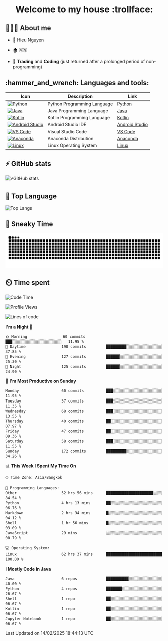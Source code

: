 <h1 align="center">Welcome to my house :trollface:</h1>

<h2 align="left">👨🏻‍💻 About me</h2>

- 🪪 Hieu Nguyen

- 🏠 🇻🇳

- 📄 **Trading** and **Coding** (just returned after a prolonged period of non-programming)


<h2 align="left">:hammer_and_wrench: Languages and tools:</h2>

| Icon | Description | Link |
|---|---|---|
| [![Python](https://skillicons.dev/icons?i=python)](https://www.python.org/) | Python Programming Language | [Python](https://www.python.org/) |
| [![Java](https://skillicons.dev/icons?i=java)](https://www.java.com/) | Java Programming Language | [Java](https://www.java.com/) | 
| [![Kotlin](https://skillicons.dev/icons?i=kotlin)](https://kotlinlang.org/) | Kotlin Programming Language | [Kotlin](https://kotlinlang.org/) |
| [![Android Studio](https://skillicons.dev/icons?i=androidstudio)](https://developer.android.com/studio) | Android Studio IDE | [Android Studio](https://developer.android.com/studio) |
| [![VS Code](https://skillicons.dev/icons?i=vscode)](https://code.visualstudio.com/) | Visual Studio Code | [VS Code](https://code.visualstudio.com/) |
| [![Anaconda](https://skillicons.dev/icons?i=anaconda)](https://www.anaconda.com/) | Anaconda Distribution | [Anaconda](https://www.anaconda.com/) |
| [![Linux](https://skillicons.dev/icons?i=linux)](https://www.linux.org/) | Linux Operating System | [Linux](https://www.linux.org/) |


<h2>⚡ GitHub stats</h2>

![⚡GitHub stats](https://github-readme-stats-9793-ultimatebrok-projects.vercel.app/api?username=ultimateBroK&show_icons=true&theme=dark)

<h2>🥇 Top Language</h2>

![Top Langs](https://github-readme-stats-9793-ultimatebrok-projects.vercel.app/api/top-langs?username=ultimateBroK&size_weight=0.5&count_weight=0.5&layout=compact&theme=dark)

<h2>🐍 Sneaky Time</h2>

![Snake animation](https://raw.githubusercontent.com/ultimateBroK/ultimateBroK/output/github-contribution-grid-snake-dark.svg)

<h2>⏲️ Time spent</h2>

<!--START_SECTION:waka-->
![Code Time](http://img.shields.io/badge/Code%20Time-471%20hrs%2037%20mins-blue)

![Profile Views](http://img.shields.io/badge/Profile%20Views-0-blue)

![Lines of code](https://img.shields.io/badge/From%20Hello%20World%20I%27ve%20Written-397.3%20thousand%20lines%20of%20code-blue)

**I'm a Night 🦉** 

```text
🌞 Morning                60 commits          ███░░░░░░░░░░░░░░░░░░░░░░   11.95 % 
🌆 Daytime                190 commits         █████████░░░░░░░░░░░░░░░░   37.85 % 
🌃 Evening                127 commits         ██████░░░░░░░░░░░░░░░░░░░   25.30 % 
🌙 Night                  125 commits         ██████░░░░░░░░░░░░░░░░░░░   24.90 % 
```
📅 **I'm Most Productive on Sunday** 

```text
Monday                   60 commits          ███░░░░░░░░░░░░░░░░░░░░░░   11.95 % 
Tuesday                  57 commits          ███░░░░░░░░░░░░░░░░░░░░░░   11.35 % 
Wednesday                68 commits          ███░░░░░░░░░░░░░░░░░░░░░░   13.55 % 
Thursday                 40 commits          ██░░░░░░░░░░░░░░░░░░░░░░░   07.97 % 
Friday                   47 commits          ██░░░░░░░░░░░░░░░░░░░░░░░   09.36 % 
Saturday                 58 commits          ███░░░░░░░░░░░░░░░░░░░░░░   11.55 % 
Sunday                   172 commits         █████████░░░░░░░░░░░░░░░░   34.26 % 
```


📊 **This Week I Spent My Time On** 

```text
🕑︎ Time Zone: Asia/Bangkok

💬 Programming Languages: 
Other                    52 hrs 56 mins      █████████████████████░░░░   84.54 % 
Python                   4 hrs 13 mins       ██░░░░░░░░░░░░░░░░░░░░░░░   06.76 % 
Markdown                 2 hrs 34 mins       █░░░░░░░░░░░░░░░░░░░░░░░░   04.12 % 
Shell                    1 hr 56 mins        █░░░░░░░░░░░░░░░░░░░░░░░░   03.09 % 
JavaScript               29 mins             ░░░░░░░░░░░░░░░░░░░░░░░░░   00.79 % 

💻 Operating System: 
Linux                    62 hrs 37 mins      █████████████████████████   100.00 % 
```

**I Mostly Code in Java** 

```text
Java                     6 repos             ██████████░░░░░░░░░░░░░░░   40.00 % 
Python                   4 repos             ███████░░░░░░░░░░░░░░░░░░   26.67 % 
Shell                    1 repo              ██░░░░░░░░░░░░░░░░░░░░░░░   06.67 % 
Kotlin                   1 repo              ██░░░░░░░░░░░░░░░░░░░░░░░   06.67 % 
Jupyter Notebook         1 repo              ██░░░░░░░░░░░░░░░░░░░░░░░   06.67 % 
```




 Last Updated on 14/02/2025 18:44:13 UTC
<!--END_SECTION:waka-->
